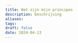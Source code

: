 ```yaml
---
title: Wat zijn mijn principes
description: beschrijving
aliases: 
tags: 
draft: false
date: 2024-04-13
---
```


